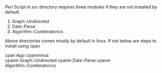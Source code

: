 Perl Script in src directory requires three modules if they are not installed by default. 

1) Graph::Undirected
2) Date::Parse
3) Algorithm::Combinatorics

Above directories comes mostly by default in linux. If not below are steps to install using cpan

cpan App::cpanminus   
cpanm Graph::Undirected
cpanm Date::Parse
cpanm Algorithm::Combinatorics



